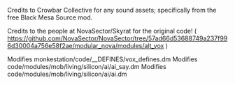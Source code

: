 Credits to Crowbar Collective for any sound assets; specifically from the free Black Mesa Source mod.

Credits to the people at NovaSector/Skyrat for the original code! ( https://github.com/NovaSector/NovaSector/tree/57ad66d53688749a237f996d30004a756e58f2ae/modular_nova/modules/alt_vox )

Modifies monkestation/code/__DEFINES/vox_defines.dm
Modifies code/modules/mob/living/silicon/ai/ai_say.dm
Modifies code/modules/mob/living/silicon/ai/ai.dm